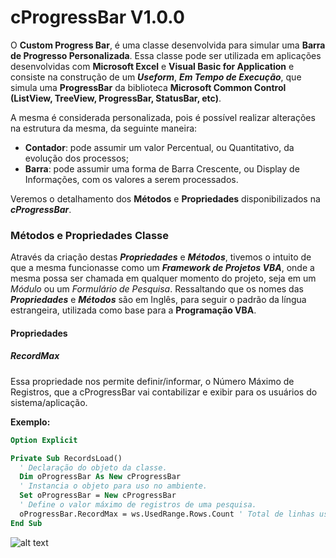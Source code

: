 # cProgressBar V1.0.0

O __Custom Progress Bar__, é uma classe desenvolvida para simular uma __Barra de Progresso Personalizada__. Essa classe pode ser utilizada em aplicações desenvolvidas com __Microsoft Excel__ e __Visual Basic for Application__ e consiste na construção de um ___Useform___, ___Em Tempo de Execução___, que simula uma __ProgressBar__ da biblioteca __Microsoft Common Control (ListView, TreeView, ProgressBar, StatusBar, etc)__.

A mesma é considerada personalizada, pois é possível realizar alterações na estrutura da mesma, da seguinte maneira:
- __Contador__: pode assumir um valor Percentual, ou Quantitativo, da evolução dos processos;
- __Barra__: pode assumir uma forma de Barra Crescente, ou Display de Informações, com os valores a serem processados.

Veremos o detalhamento dos __Métodos__ e __Propriedades__ disponibilizados na ___cProgressBar___.

### Métodos e Propriedades Classe

Através da criação destas ___Propriedades___ e ___Métodos___, tivemos o intuito de que a mesma funcionasse como um ___Framework de Projetos VBA___, onde a mesma possa ser chamada em qualquer momento do projeto, seja em um _Módulo_ ou um _Formulário de Pesquisa_. 
Ressaltando que os nomes das ___Propriedades___ e ___Métodos___ são em Inglês, para seguir o padrão da língua estrangeira, utilizada como base para a __Programação VBA__.

#### Propriedades

##### RecordMax

Essa propriedade nos permite definir/informar, o Número Máximo de Registros, que a cProgressBar vai contabilizar e exibir para os usuários do sistema/aplicação. 

__Exemplo:__
```vb
Option Explicit

Private Sub RecordsLoad()
  ' Declaração do objeto da classe.
  Dim oProgressBar As New cProgressBar
  ' Instancia o objeto para uso no ambiente.
  Set oProgressBar = New cProgressBar
  ' Define o valor máximo de registros de uma pesquisa.
  oProgressBar.RecordMax = ws.UsedRange.Rows.Count ' Total de linhas usadas em uma Sheet, por exemplo.
End Sub
```

![alt text](https://raw.githubusercontent.com/username/projectname/branch/path/to/img.png)
